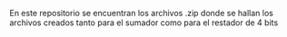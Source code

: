 En este repositorio se encuentran los archivos .zip donde se hallan los archivos creados tanto para el sumador como para el restador de 4 bits
